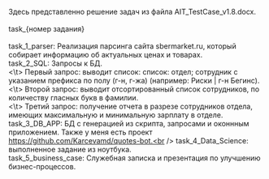 Здесь представленно решение задач из файла AIT_TestCase_v1.8.docx. <br /><br />
task_{номер задания} <br /><br />
task_1_parser: Реализация парсинга сайта sbermarket.ru, который собирает информацию об актуальных ценах и товарах. <br />
task_2_SQL: Запросы к БД.  <br />
<\t> Первый запрос: выводит список: список: отдел; сотрудник с указанием префикса по полу (г-н, г-жа) (например: Риски | г-н Бегинс). <br />
<\t> Второй запрос: выводит отсортированный список сотрудников, по количеству гласных букв в фамилии. <br />
<\t> Третий запрос: получение отчета в разрезе сотрудников отдела, имеющих максимальную и минимальную зарплату в отделе. <br />
task_3_DB_APP: БД с генерацией из скрипта, запросами и оконнным приложением. Также у меня есть проект https://github.com/Karcevamd/quotes-bot.<br />
task_4_Data_Science: выполненное задание из ноутбука.<br />
task_5_business_case: Служебная записка и презентация по улучшению бизнес-процессов.<br />
